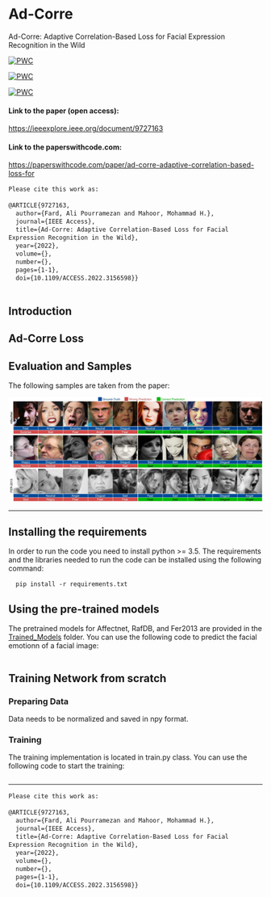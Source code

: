 # Ad-Corre
Ad-Corre: Adaptive Correlation-Based Loss for Facial Expression Recognition in the Wild

	
  [![PWC](https://img.shields.io/endpoint.svg?url=https://paperswithcode.com/badge/ad-corre-adaptive-correlation-based-loss-for/facial-expression-recognition-on-raf-db)](https://paperswithcode.com/sota/facial-expression-recognition-on-raf-db?p=ad-corre-adaptive-correlation-based-loss-for)

[![PWC](https://img.shields.io/endpoint.svg?url=https://paperswithcode.com/badge/ad-corre-adaptive-correlation-based-loss-for/facial-expression-recognition-on-affectnet)](https://paperswithcode.com/sota/facial-expression-recognition-on-affectnet?p=ad-corre-adaptive-correlation-based-loss-for)

[![PWC](https://img.shields.io/endpoint.svg?url=https://paperswithcode.com/badge/ad-corre-adaptive-correlation-based-loss-for/facial-expression-recognition-on-fer2013)](https://paperswithcode.com/sota/facial-expression-recognition-on-fer2013?p=ad-corre-adaptive-correlation-based-loss-for)


#### Link to the paper (open access):
https://ieeexplore.ieee.org/document/9727163

#### Link to the paperswithcode.com:
https://paperswithcode.com/paper/ad-corre-adaptive-correlation-based-loss-for

```
Please cite this work as:

@ARTICLE{9727163,
  author={Fard, Ali Pourramezan and Mahoor, Mohammad H.},
  journal={IEEE Access}, 
  title={Ad-Corre: Adaptive Correlation-Based Loss for Facial Expression Recognition in the Wild}, 
  year={2022},
  volume={},
  number={},
  pages={1-1},
  doi={10.1109/ACCESS.2022.3156598}}
  
```

## Introduction



## Ad-Corre Loss



## Evaluation and Samples
The following samples are taken from the paper:

![Samples](https://github.com/aliprf/Ad-Corre/blob/main/paper_graphical_items/samples.jpg?raw=true)


----------------------------------------------------------------------------------------------------------------------------------
## Installing the requirements
In order to run the code you need to install python >= 3.5. 
The requirements and the libraries needed to run the code can be installed using the following command:

```
  pip install -r requirements.txt
```


## Using the pre-trained models
The pretrained models for Affectnet, RafDB, and Fer2013 are provided in the [Trained_Models](https://github.com/aliprf/Ad-Corre/tree/main/Trained_Models) folder. You can use the following code to predict the facial emotionn of a facial image:
  
```

```


## Training Network from scratch


### Preparing Data
Data needs to be normalized and saved in npy format. 


### Training 
The training implementation is located in train.py class. You can use the following code to start the training:

```

```

---------------------------------------------------------------

```
Please cite this work as:

@ARTICLE{9727163,
  author={Fard, Ali Pourramezan and Mahoor, Mohammad H.},
  journal={IEEE Access}, 
  title={Ad-Corre: Adaptive Correlation-Based Loss for Facial Expression Recognition in the Wild}, 
  year={2022},
  volume={},
  number={},
  pages={1-1},
  doi={10.1109/ACCESS.2022.3156598}}

```



